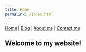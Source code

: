 ```yaml
---
title: Home
permalink: /index.html
---
```

[Home](index.md) | [Blog](blog.md) | [About me](about.md) | [Contact me](contact.md)
## Welcome to my website!
